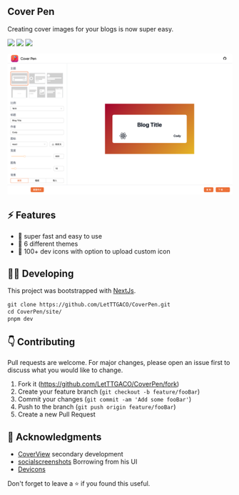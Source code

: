 

## Cover Pen
Creating cover images for your blogs is now super easy.
<p>
<a href="https://github.com/LetTTGACO/CoverPen"><img src="https://img.shields.io/github/stars/LetTTGACO/CoverPen.svg?style=social&label=Star"></a>
<a href="https://github.com/LetTTGACO/CoverPen"><img src="https://badges.frapsoft.com/os/v1/open-source.svg?v=103"></a>
<a href="https://lbesson.mit-license.org"><img src="https://img.shields.io/badge/License-MIT-blue.svg"></a>

</p>


<img src="https://raw.githubusercontent.com/LetTTGACO/image/master/1874.cool202406112204630.png" height="auto" width="800px"  margin="20px">


## ⚡ Features
- 🚀 super fast and easy to use
- 🌈 6 different themes
- 🌠 100+ dev icons with option to upload custom icon

## 👩‍💻 Developing
This project was bootstrapped with [NextJs](https://nextjs.org/).



```shell
git clone https://github.com/LetTTGACO/CoverPen.git
cd CoverPen/site/
pnpm dev
```


## 👇 Contributing
Pull requests are welcome. For major changes, please open an issue first to discuss what you would like to change.


1. Fork it (<https://github.com/LetTTGACO/CoverPen/fork>)
2. Create your feature branch (`git checkout -b feature/fooBar`)
3. Commit your changes (`git commit -am 'Add some fooBar'`)
4. Push to the branch (`git push origin feature/fooBar`)
5. Create a new Pull Request


## 🙏 Acknowledgments
- [CoverView](https://github.com/rutikwankhade/CoverView) secondary development
- [socialscreenshots](https://socialscreenshots.com/) Borrowing from his UI
- [Devicons](https://github.com/devicons/devicon)

Don't forget to leave a ⭐ if you found this useful.


